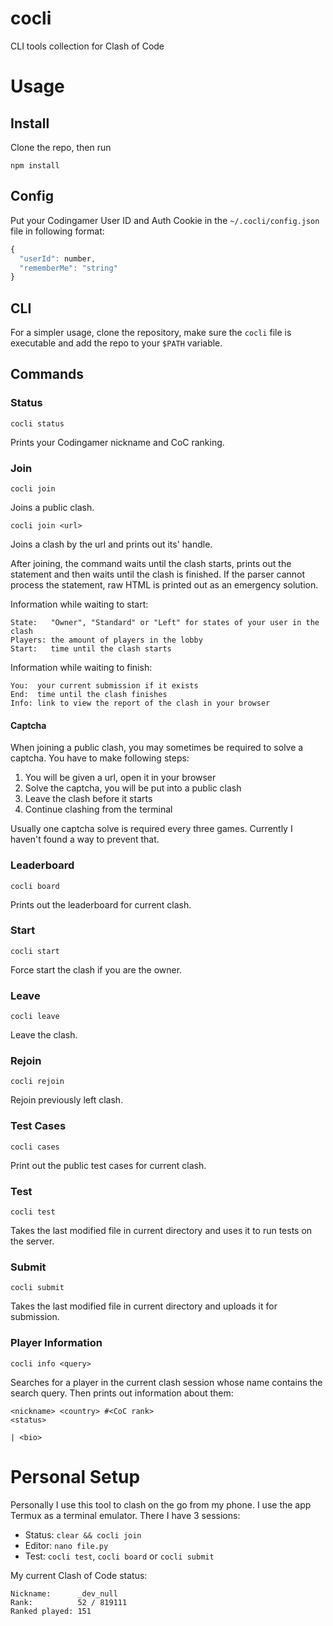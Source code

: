 # cocli
CLI tools collection for Clash of Code

# Usage

## Install
Clone the repo, then run
```
npm install
```

## Config
Put your Codingamer User ID and Auth Cookie in the
`~/.cocli/config.json` file in following format:
```js
{
  "userId": number,
  "rememberMe": "string"
}
```

## CLI
For a simpler usage, clone the repository,
make sure the `cocli` file is executable
and add the repo to your `$PATH` variable.

## Commands

### Status
```
cocli status
```
Prints your Codingamer nickname and CoC ranking.

### Join
```
cocli join
```
Joins a public clash.

```
cocli join <url>
```
Joins a clash by the url and prints out its' handle.

After joining, the command waits
until the clash starts, prints
out the statement and then waits
until the clash is finished.
If the parser cannot process the
statement, raw HTML is printed out
as an emergency solution.

Information while waiting to start:
```
State:   "Owner", "Standard" or "Left" for states of your user in the clash
Players: the amount of players in the lobby
Start:   time until the clash starts
```

Information while waiting to finish:
```
You:  your current submission if it exists
End:  time until the clash finishes
Info: link to view the report of the clash in your browser
```

#### Captcha
When joining a public clash, you may sometimes be required
to solve a captcha. You have to make following steps:
1. You will be given a url, open it in your browser
2. Solve the captcha, you will be put into a public clash
3. Leave the clash before it starts
4. Continue clashing from the terminal

Usually one captcha solve is required every three games.
Currently I haven't found a way to prevent that.

### Leaderboard
```
cocli board
```
Prints out the leaderboard for current clash.

### Start
```
cocli start
```
Force start the clash if you are the owner.

### Leave
```
cocli leave
```
Leave the clash.

### Rejoin
```
cocli rejoin
```
Rejoin previously left clash.

### Test Cases
```
cocli cases
```
Print out the public test cases for current clash.

### Test
```
cocli test
```
Takes the last modified file in current directory and uses
it to run tests on the server.

### Submit
```
cocli submit
```
Takes the last modified file in current directory and uploads
it for submission.

### Player Information
```
cocli info <query>
```
Searches for a player in the current clash session
whose name contains the search query.
Then prints out information about them:
```
<nickname> <country> #<CoC rank>
<status>

| <bio>
```

# Personal Setup
Personally I use this tool to clash on the go from my phone.
I use the app Termux as a terminal emulator.
There I have 3 sessions:
* Status: `clear && cocli join`
* Editor: `nano file.py`
* Test: `cocli test`, `cocli board` or `cocli submit`

My current Clash of Code status:
```
Nickname:      _dev_null
Rank:          52 / 819111
Ranked played: 151
```
